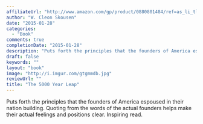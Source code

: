 ```yaml
---
affiliateUrl: "http://www.amazon.com/gp/product/0880801484/ref=as_li_tl?ie=UTF8&camp=1789&creative=390957&creativeASIN=0880801484&linkCode=as2&tag=jaktre-20&linkId=Q4YQAQGFSKB5VUOQ"
author: "W. Cleon Skousen"
date: "2015-01-28"
categories:
  - "Book"
comments: true
completionDate: "2015-01-28"
description: "Puts forth the principles that the founders of America espoused in their nation building.  Quoting from the words of the actual founders helps make th"
draft: false
keywords: ""
layout: "book"
image: "http://i.imgur.com/gtgmmdb.jpg"
reviewUrl: ""
title: "The 5000 Year Leap"
---
```


Puts forth the principles that the founders of America espoused in their nation building.  Quoting from the words of the actual founders helps make their actual feelings and positions clear.  Inspiring read.
